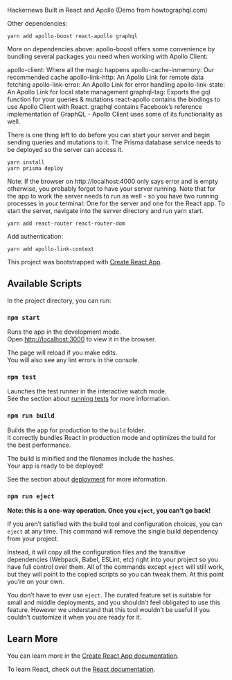 Hackernews Built in React and Apollo (Demo from howtographql.com)

Other dependencies:

```
yarn add apollo-boost react-apollo graphql
```
More on dependencies above:
apollo-boost offers some convenience by bundling several packages you need when working with Apollo Client:

apollo-client: Where all the magic happens
apollo-cache-inmemory: Our recommended cache
apollo-link-http: An Apollo Link for remote data fetching
apollo-link-error: An Apollo Link for error handling
apollo-link-state: An Apollo Link for local state management
graphql-tag: Exports the gql function for your queries & mutations
react-apollo contains the bindings to use Apollo Client with React.
graphql contains Facebook’s reference implementation of GraphQL - Apollo Client uses some of its functionality as well.

There is one thing left to do before you can start your server and begin sending queries and mutations to it. The Prisma database service needs to be deployed so the server can access it.

```
yarn install
yarn prisma deploy
```

Note: If the browser on http://localhost:4000 only says error and is empty otherwise, you probably forgot to have your server running. Note that for the app to work the server needs to run as well - so you have two running processes in your terminal: One for the server and one for the React app. To start the server, navigate into the server directory and run yarn start.

```
yarn add react-router react-router-dom
```

Add authentication:

```
yarn add apollo-link-context
```





This project was bootstrapped with [Create React App](https://github.com/facebook/create-react-app).

## Available Scripts

In the project directory, you can run:

### `npm start`

Runs the app in the development mode.<br>
Open [http://localhost:3000](http://localhost:3000) to view it in the browser.

The page will reload if you make edits.<br>
You will also see any lint errors in the console.

### `npm test`

Launches the test runner in the interactive watch mode.<br>
See the section about [running tests](https://facebook.github.io/create-react-app/docs/running-tests) for more information.

### `npm run build`

Builds the app for production to the `build` folder.<br>
It correctly bundles React in production mode and optimizes the build for the best performance.

The build is minified and the filenames include the hashes.<br>
Your app is ready to be deployed!

See the section about [deployment](https://facebook.github.io/create-react-app/docs/deployment) for more information.

### `npm run eject`

**Note: this is a one-way operation. Once you `eject`, you can’t go back!**

If you aren’t satisfied with the build tool and configuration choices, you can `eject` at any time. This command will remove the single build dependency from your project.

Instead, it will copy all the configuration files and the transitive dependencies (Webpack, Babel, ESLint, etc) right into your project so you have full control over them. All of the commands except `eject` will still work, but they will point to the copied scripts so you can tweak them. At this point you’re on your own.

You don’t have to ever use `eject`. The curated feature set is suitable for small and middle deployments, and you shouldn’t feel obligated to use this feature. However we understand that this tool wouldn’t be useful if you couldn’t customize it when you are ready for it.

## Learn More

You can learn more in the [Create React App documentation](https://facebook.github.io/create-react-app/docs/getting-started).

To learn React, check out the [React documentation](https://reactjs.org/).
